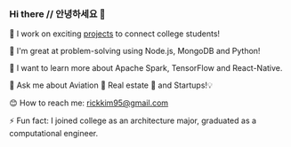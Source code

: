### Hi there // 안녕하세요 👋


🔭  I work on exciting [projects](https://www.popsocial.app) to connect college students! 

🧠  I'm great at problem-solving using Node.js, MongoDB and Python! 

🌱  I want to learn more about Apache Spark, TensorFlow and React-Native. 

💬  Ask me about Aviation 🛫 Real estate 🏡 and Startups!💡 

😊  How to reach me: <rickkim95@gmail.com>

⚡  Fun fact: I joined college as an architecture major, graduated as a computational engineer. 

